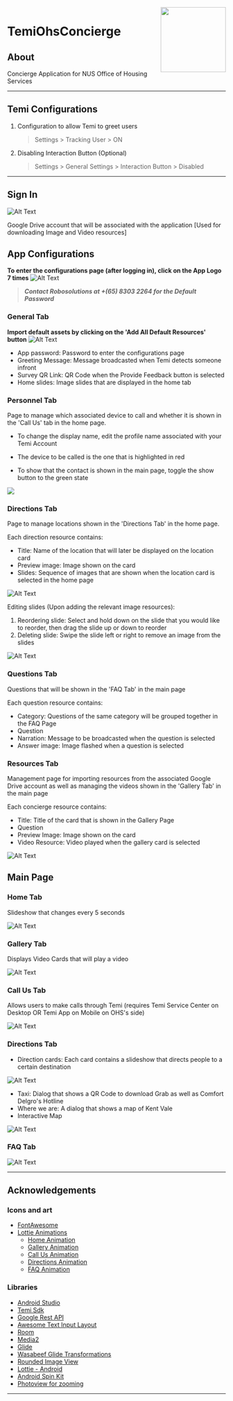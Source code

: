<!-- Heading--->
<img src="documentation/app_logo.png" align="right" height="150"/>

# TemiOhsConcierge
<!-- Heading 2 -->
## About
Concierge Application for NUS Office of Housing Services

---
## Temi Configurations
1. Configuration to allow Temi to greet users 
   > Settings > Tracking User > ON
2. Disabling Interaction Button (Optional)
   > Settings > General Settings > Interaction Button > Disabled

---

## Sign In
![Alt Text](documentation/sign_in.gif)

Google Drive account that will be associated with the application [Used for downloading Image and Video resources]

## App Configurations
**To enter the configurations page (after logging in), click on the App Logo 7 times**
![Alt Text](documentation/enter_config_page.gif)


> ***Contact Robosolutions at +(65) 8303 2264 for the Default Password***



### General Tab
**Import default assets by clicking on the 'Add All Default Resources' button**
![Alt Text](documentation/import_assets.gif)
- App password: Password to enter the configurations page
- Greeting Message: Message broadcasted when Temi detects someone infront
- Survey QR Link: QR Code when the Provide Feedback button is selected
- Home slides: Image slides that are displayed in the home tab

### Personnel Tab
Page to manage which associated device to call and whether it is shown in the 'Call Us' tab in the home page.

- To change the display name, edit the profile name associated with your Temi Account

- The device to be called is the one that is highlighted in red

- To show that the contact is shown in the main page, toggle the show button to the green state

<img src="documentation/config_contact.png" />

### Directions Tab
Page to manage locations shown in the 'Directions Tab' in the home page.

Each direction resource contains:
- Title: Name of the location that will later be displayed on the location card
- Preview image: Image shown on the card 
- Slides: Sequence of images that are shown when the location card is selected in the home page

![Alt Text](documentation/create_direction_res.gif)

Editing slides (Upon adding the relevant image resources):
1. Reordering slide: Select and hold down on the slide that you would like to reorder, then drag the slide up or down to reorder
2. Deleting slide: Swipe the slide left or right to remove an image from the slides

![Alt Text](documentation/editing_direction_slide.gif)

### Questions Tab
Questions that will be shown in the 'FAQ Tab' in the main page

Each question resource contains:
- Category: Questions of the same category will be grouped together in the FAQ Page
- Question
- Narration: Message to be broadcasted when the question is selected
- Answer image: Image flashed when a question is selected

### Resources Tab
Management page for importing resources from the associated Google Drive account as well as managing the videos shown in the 'Gallery Tab' in the main page

Each concierge resource contains:
- Title: Title of the card that is shown in the Gallery Page
- Question
- Preview Image: Image shown on the card 
- Video Resource: Video played when the gallery card is selected

![Alt Text](documentation/download_resources.gif)

## Main Page
### Home Tab
Slideshow that changes every 5 seconds

![Alt Text](documentation/home_page.gif)
### Gallery Tab

Displays Video Cards that will play a video

![Alt Text](documentation/gallery_page.gif)

### Call Us Tab
Allows users to make calls through Temi (requires Temi Service Center on Desktop OR Temi App on Mobile on OHS's side) 

![Alt Text](documentation/call_us_page.gif)

### Directions Tab
- Direction cards: Each card contains a slideshow that directs people to a certain destination 

![Alt Text](documentation/view_direction_resource.gif)

- Taxi: Dialog that shows a QR Code to download Grab as well as Comfort Delgro's Hotline
- Where we are: A dialog that shows a map of Kent Vale
- Interactive Map

![Alt Text](documentation/direction_dialogs.gif)


### FAQ Tab
![Alt Text](documentation/view_qn_resource.gif)

---
## Acknowledgements 
<!-- Heading 3 -->
### Icons and art
- [FontAwesome](https://lottiefiles.com/)
- [Lottie Animations](https://www.figma.com/community/file/843472672440914284)
    - [Home Animation](https://lottiefiles.com/49921-home)
    - [Gallery Animation](https://lottiefiles.com/53731-video-camera)
    - [Call Us Animation](https://lottiefiles.com/16689-phone-call)
    - [Directions Animation](https://lottiefiles.com/17314-bus)
    - [FAQ Animation](https://lottiefiles.com/25920-questions)
### Libraries
- [Android Studio](https://developer.android.com/studio/intro)
- [Temi Sdk](https://github.com/robotemi/sdk/wiki)
- [Google Rest API](https://developers.google.com/android)
- [Awesome Text Input Layout](https://github.com/anoop44/AwesomeTextInputLayout)
- [Room](https://developer.android.com/training/data-storage/room)
- [Media2](https://developer.android.com/jetpack/androidx/releases/media2)
- [Glide](https://github.com/bumptech/glide)
- [Wasabeef Glide Transformations](https://github.com/wasabeef/glide-transformations)
- [Rounded Image View](https://github.com/vinc3m1/RoundedImageView)
- [Lottie - Android](https://github.com/airbnb/lottie-android/)
- [Android Spin Kit](https://github.com/ybq/Android-SpinKit)
- [Photoview for zooming](https://github.com/Baseflow/PhotoView)
---